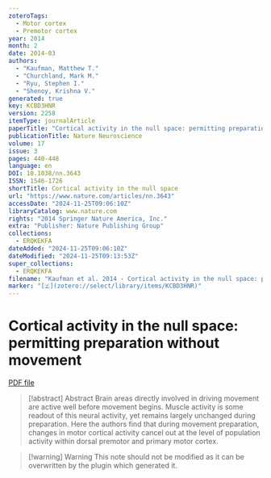 ```yaml
---
zoteroTags:
  - Motor cortex
  - Premotor cortex
year: 2014
month: 2
date: 2014-03
authors:
  - "Kaufman, Matthew T."
  - "Churchland, Mark M."
  - "Ryu, Stephen I."
  - "Shenoy, Krishna V."
generated: true
key: KCBD3HNR
version: 2258
itemType: journalArticle
paperTitle: "Cortical activity in the null space: permitting preparation without movement"
publicationTitle: Nature Neuroscience
volume: 17
issue: 3
pages: 440-448
language: en
DOI: 10.1038/nn.3643
ISSN: 1546-1726
shortTitle: Cortical activity in the null space
url: "https://www.nature.com/articles/nn.3643"
accessDate: "2024-11-25T09:06:10Z"
libraryCatalog: www.nature.com
rights: "2014 Springer Nature America, Inc."
extra: "Publisher: Nature Publishing Group"
collections:
  - ERQKEKFA
dateAdded: "2024-11-25T09:06:10Z"
dateModified: "2024-11-25T09:13:53Z"
super_collections:
  - ERQKEKFA
filename: "Kaufman et al. 2014 - Cortical activity in the null space: permitting preparation without movement.pdf"
marker: "[🇿](zotero://select/library/items/KCBD3HNR)"
---
```

# Cortical activity in the null space: permitting preparation without movement

[PDF file](/Papers/PDFs/Kaufman%20et%20al.%202014%20-%20Cortical%20activity%20in%20the%20null%20space:%20permitting%20preparation%20without%20movement.pdf)

> [!abstract] Abstract
> Brain areas directly involved in driving movement are active well before movement begins. Muscle activity is some readout of this neural activity, yet remains largely unchanged during preparation. Here the authors find that during movement preparation, changes in motor cortical activity cancel out at the level of population activity within dorsal premotor and primary motor cortex.

>[!warning] Warning
> This note should not be modified as it can be overwritten by the plugin which generated it.

